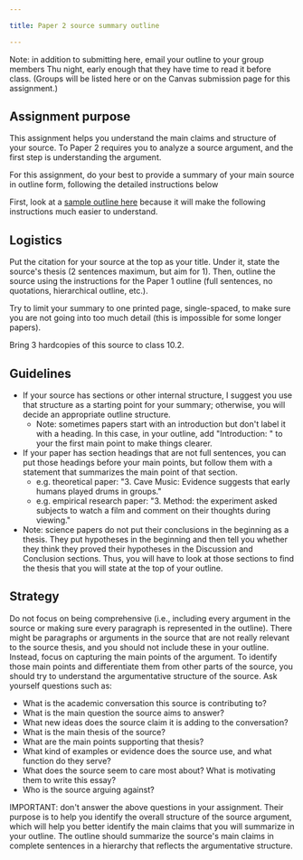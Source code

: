 ```yaml
---

title: Paper 2 source summary outline

---
```


Note: in addition to submitting here, email your outline to your group members Thu night, early enough that they have time to read it before class. (Groups will be listed here or on the Canvas submission page for this assignment.)

## Assignment purpose

This assignment helps you understand the main claims and structure of your source. To Paper 2 requires you to analyze a source argument, and the first step is understanding the argument.

For this assignment, do your best to provide a summary of your main source in outline form, following the detailed instructions below

First, look at a [sample outline here](https://canvas.nus.edu.sg/users/90279/files/3878218/download?verifier=xTVJPZcQmMOFBnsfaQ67UmlpkJEEP0FrANrDqjkm&download_frd=1) because it will make the following instructions much easier to understand.

## Logistics

Put the citation for your source at the top as your title. Under it, state the source's thesis (2 sentences maximum, but aim for 1). Then, outline the source using the instructions for the Paper 1 outline (full sentences, no quotations, hierarchical outline, etc.).

Try to limit your summary to one printed page, single-spaced,  to make sure you are not going into too much detail (this is impossible for some longer papers).

Bring 3 hardcopies of this source to class 10.2.

## Guidelines

- If your source has sections or other internal structure, I suggest you use that structure as a starting point for your summary; otherwise, you will decide an appropriate outline structure.
	- Note: sometimes papers start with an introduction but don't label it with a heading. In this case, in your outline, add "Introduction: " to your the first main point to make things clearer.
- If your paper has section headings that are not full sentences, you can put those headings before your main points, but follow them with a statement that summarizes the main point of that section.
	- e.g. theoretical paper: "3. Cave Music: Evidence suggests that early humans played drums in groups."
	- e.g. empirical research paper: "3. Method: the experiment asked subjects to watch a film and comment on their thoughts during viewing."
- Note: science papers do not put their conclusions in the beginning as a thesis. They put hypotheses in the beginning and then tell you whether they think they proved their hypotheses in the Discussion and Conclusion sections. Thus, you will have to look at those sections to find the thesis that you will state at the top of your outline.

## Strategy

Do not focus on being comprehensive (i.e., including every argument in the source or making sure every paragraph is represented in the outline). There might be paragraphs or arguments in the source that are not really relevant to the source thesis, and you should not include these in your outline. Instead, focus on capturing the main points of the argument. To identify those main points and differentiate them from other parts of the source, you should try to understand the argumentative structure of the source. Ask yourself questions such as:

- What is the academic conversation this source is contributing to?
- What is the main question the source aims to answer?
- What new ideas does the source claim it is adding to the conversation?
- What is the main thesis of the source?
- What are the main points supporting that thesis?
- What kind of examples or evidence does the source use, and what function do they serve?
- What does the source seem to care most about? What is motivating them to write this essay?
- Who is the source arguing against?

IMPORTANT: don't answer the above questions in your assignment. Their purpose is to help you identify the overall structure of the source argument, which will help you better identify the main claims that you will summarize in your outline. The outline should summarize the source's main claims in complete sentences in a hierarchy that reflects the argumentative structure.
